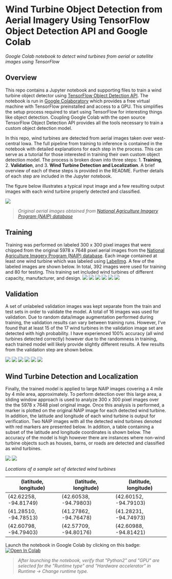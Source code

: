 # Wind Turbine Object Detection from Aerial Imagery Using TensorFlow Object Detection API and Google Colab
*Google Colab notebook to detect wind turbines from aerial or satellite images using TensorFlow*

## Overview
This repo contains a Jupyter notebook and supporting files to train a wind turbine object detector using [TensorFlow Object Detection API](https://github.com/tensorflow/models/tree/master/research/object_detection). The notebook is run in [Google Colaboratory](https://colab.research.google.com/notebooks/welcome.ipynb) which provides a free virtual machine with TensorFlow preinstalled and access to a GPU. This simplifies the setup process required to start using TensorFlow for interesting things like object detection. Coupling Google Colab with the open source TensorFlow Object Detection API provides all the tools necessary to train a custom object detection model. 

In this repo, wind turbines are detected from aerial images taken over west-central Iowa. The full pipeline from training to inference is contained in the notebook with detailed explanations for each step in the process. This can serve as a tutorial for those interested in training their own custom object detection model. The process is broken down into three steps: 1. **Training**, 2. **Validation**, and 3. **Wind Turbine Detection and Localization**. A brief overview of each of these steps is provided in the README. Further details of each step are included in the Jupyter notebook. 

The figure below illustrates a typical input image and a few resulting output images with each wind turbine properly detected and classified.

![](/READMEimages/WindTurbineDetectorFigure.png)
> *Original aerial images obtained from [National Agriculture Imagery Program (NAIP) database](https://www.fsa.usda.gov/programs-and-services/aerial-photography/imagery-programs/naip-imagery/)*

## Training
Training was performed on labeled 300 x 300 pixel images that were chipped from the original 5978 x 7648 pixel aerial images from the [National Agriculture Imagery Program (NAIP) database](https://www.fsa.usda.gov/programs-and-services/aerial-photography/imagery-programs/naip-imagery/). Each image contained at least one wind turbine which was labeled using [LabelImg](https://github.com/tzutalin/labelImg). A few of the labeled images are shown below. In total, 392 images were used for training and 80 for testing. This training set included wind turbines of different capacity, manufacturer, and design.
![](/READMEimages/train_01.png) ![](/READMEimages/train_02.png) ![](/READMEimages/train_03.png) ![](/READMEimages/train_04.png) ![](/READMEimages/train_05.png) ![](/READMEimages/train_06.png)

## Validation
A set of unlabeled validation images was kept separate from the train and test sets in order to validate the model. A total of 16 images was used for validation. Due to random data/image augmentation performed during training, the validation results can vary between training runs. However, I've found that at least 15 of the 17 wind turbines in the validation image set are detected with high probability. I have experienced 100% accuracy (all wind turbines detected correctly) however due to the randomness in training, each trained model will likely provide slightly different results. A few results from the validation step are shown below.  

![](/READMEimages/valid_01.png) ![](/READMEimages/valid_02.png) ![](/READMEimages/valid_03.png) ![](/READMEimages/valid_04.png) ![](/READMEimages/valid_05.png) ![](/READMEimages/valid_08.png) 

## Wind Turbine Detection and Localization
Finally, the trained model is applied to large NAIP images covering a 4 mile by 4 mile area, approximately. To perform detection over this large area, a sliding window approach is used to analyze 300 x 300 pixel images over the the 5978 x 7648 pixel original image. Once this analysis is performed, a marker is plotted on the original NAIP image for each detected wind turbine. In addition, the latitude and longitude of each wind turbine is output for verification. Two NAIP images with all the detected wind turbines denoted with red markers are presented below. In addition, a table containing a subset of the latitude and longitude coordinates is shown below. The accuracy of the model is high however there are instances where non-wind turbine objects such as houses, barns, or roads are detected and classified as wind turbines.   

![](/READMEimages/NAIP_01.png) ![](/READMEimages/NAIP_02.png)

*Locations of a sample set of detected wind turbines*

| (latitude, longitude)  | (latitude, longitude) | (latitude, longitude) |
| ------------- | ------------- | ------------- |
|(42.62258, -94.81749)|(42.60538, -94.79803)|(42.60152, -94.79103)|
|(41.28510, -94.78513)|(41.27862, -94.76478)|(41.28231, -94.74973)|
|(42.60798, -94.79403)|(42.57709, -94.80176)|(42.60988, -94.81421)|

Launch the notebook in Google Colab by clicking on this badge: [![Open In Colab](https://colab.research.google.com/assets/colab-badge.svg)](https://colab.research.google.com/github/lbborkowski/wind-turbine-detector/blob/master/WindTurbineDetector.ipynb)
> *After launching the notebook, verify that "Python2" and "GPU" are selected for the "Runtime type" and "Hardware accelerator" in Runtime -> Change runtime type.*
